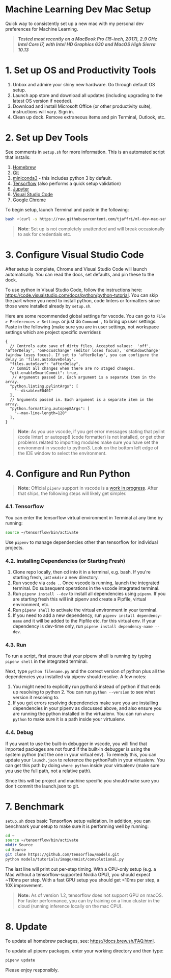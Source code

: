# Machine Learning Dev Mac Setup
Quick way to consistently set up a new mac with my personal dev preferences for Machine Learning.

> **_Tested most recently on a MacBook Pro (15-inch, 2017), 2.9 GHz Intel Core i7, with Intel HD Graphics 630 and MacOS High Sierra 10.13_**

# 1. Set up OS and Productivity Tools
1. Unbox and admire your shiny new hardware. Go through default OS setup.
2. Launch app store and download all updates (including upgrading to the latest OS version if needed). 
3. Download and install Microsoft Office (or other productivity suite), instructions will vary. Sign in.
4. Clean up dock. Remove extraneous items and pin Terminal, Outlook, etc.

# 2. Set up Dev Tools
See comments in ``setup.sh`` for more information. This is an automated script that installs:

1. [Homebrew](https://brew.sh/)
2. [Git](https://git-scm.com/)
3. [miniconda3](https://conda.io/miniconda.html) - this includes python 3 by default.
4. [Tensorflow](https://www.tensorflow.org/) (also performs a quick setup validation)
5. [Jupyter](https://jupyter.org)
6. [Visual Studio Code](https://code.visualstudio.com/)
7. [Google Chrome](https://www.google.com/chrome/)

To begin setup, launch Terminal and paste in the following:

```bash
bash <(curl -s https://raw.githubusercontent.com/tjaffri/ml-dev-mac-setup/master/setup.sh)
```

> **Note**: Set up is not completely unattended and will break occasionally to ask for credentials etc.

# 3. Configure Visual Studio Code
After setup is complete, Chrome and Visual Studio Code will launch automatically. You can read the docs, set defaults, and pin these to the dock.

To use python in Visual Studio Code, follow the instructions here: https://code.visualstudio.com/docs/python/python-tutorial. You can skip the part where you need to install python, code linters or formatters since those were installed already by ``setup.sh``.

Here are some recommended global settings for vscode. You can go to ``File > Preferences > Settings`` or just do ``Command-,`` to bring up user settings. Paste in the following (make sure you are in user settings, not workspace settings which are project specific overrides):

```
{
  // Controls auto save of dirty files. Accepted values:  'off', 'afterDelay', 'onFocusChange' (editor loses focus), 'onWindowChange' (window loses focus). If set to 'afterDelay', you can configure the delay in 'files.autoSaveDelay'.
  "files.autoSave": "afterDelay",
  // Commit all changes when there are no staged changes.
  "git.enableSmartCommit": true,
   // Arguments passed in. Each argument is a separate item in the array.
  "python.linting.pylintArgs": [
    "--disable=E0401"
  ],
  // Arguments passed in. Each argument is a separate item in the array.
  "python.formatting.autopep8Args": [
    "--max-line-length=120"
  ],
}
```

> **Note**: As you use vscode, if you get error messages stating that pylint (code linter) or autopep8 (code formatter) is not installed, or get other problems related to importing modules make sure you have set the environment in vscode to python3. Look on the bottom left edge of the IDE window to select the environment.

# 4. Configure and Run Python
> **Note:** Official ``pipenv`` support in vscode is a [work in progress](https://github.com/Microsoft/vscode-python/issues/404). After that ships, the following steps will likely get simpler.

### 4.1. Tensorflow
You can enter the tensorflow virtual environment in Terminal at any time by running:

```bash
source ~/tensorflow/bin/activate
```
Use ``pipenv`` to manage dependencies other than tensorflow for individual projects.

### 4.2.	Installing Dependencies (or Starting Fresh)
1. Clone repo locally, then cd into it in a terminal, e.g. bash. If you're starting fresh, just ``mkdir`` a new directory.
2. Run vscode via ``code .``. Once vscode is running, launch the integrated terminal. Do subsequent operations in the vscode integrated terminal.
3. Run ``pipenv install --dev`` to install all dependencies using ``pipenv``. If you are starting fresh this will init pipenv and create a Pipfile, virtual environment, etc.
4. Run ``pipenv shell`` to activate the virtual environment in your terminal.
5. If you need to add a new dependency, run ``pipenv install dependency-name`` and it will be added to the Pipfile etc. for this virtual env. If your dependency is dev-time only, run ``pipenv install dependency-name --dev``.

### 4.3. Run
To run a script, first ensure that your pipenv shell is running by typing ``pipenv shell`` in the integrated terminal.

Next, type ``python filename.py`` and the correct version of python plus all the dependencies you installed via pipenv should resolve. A few notes:
1. You might need to explicitly run python3 instead of python if that ends up resolving to python 2. You can run ``python --version`` to see what version it resolving to.
2. If you get errors resolving dependencies make sure you are installing dependencies in your pipenv as discussed above, and also ensure you are running the python installed in the virtualenv. You can run ``where python`` to make sure it is a path inside your virtualenv.

### 4.4. Debug
If you want to use the built-in debugger in vscode, you will find that imported packages are not found if the built-in debugger is using the system python (not the one in your virtual env). To remedy this, you can update your ``launch.json`` to reference the pythonPath in your virtualenv. You can get this path by doing ``where python`` inside your virtualenv (make sure you use the full path, not a relative path).

Since this will be project and machine specific you should make sure you don't commit the launch.json to git.

# 7. Benchmark
``setup.sh`` does basic Tensorflow setup validation. In addition, you can benchmark your setup to make sure it is performing well by running:

```bash
cd ~
source ~/tensorflow/bin/activate
mkdir Source
cd Source
git clone https://github.com/tensorflow/models.git
python models/tutorials/image/mnist/convolutional.py
```

The last line will print out per-step timing. With a CPU-only setup (e.g. a Mac without a tensorflow-supported Nvidia GPU), you should expect ~110ms per step. With a fast GPU setup you should get <10ms per step, a 10X improvement.

> **Note:** As of version 1.2, tensorflow does not support GPU on macOS. For faster performance, you can try training on a linux cluster in the cloud (running inference locally on the mac CPU).

# 8. Update
To update all homebrew packages, see: https://docs.brew.sh/FAQ.html.

To update all pipenv packages, enter your working directory and then type:

```bash
pipenv update 
```

Please enjoy responsibly.
